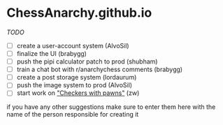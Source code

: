 # ChessAnarchy.github.io
*TODO*
- [ ] create a user-account system (AlvoSil)
- [ ] finalize the UI (brabygg)
- [ ] push the pipi calculator patch to prod (shubham)
- [ ] train a chat bot with r/anarchychess comments (brabygg)
- [ ] create a post storage system (lordaurum)
- [ ] push the image system to prod (AlvoSil)
- [ ] start work on ["Checkers with pawns"](https://discord.com/channels/1115737053863358626/1115744916748910732/1116687370604007514) (zw)

if you have any other suggestions make sure to enter them here with the name of the person responsible for creating it